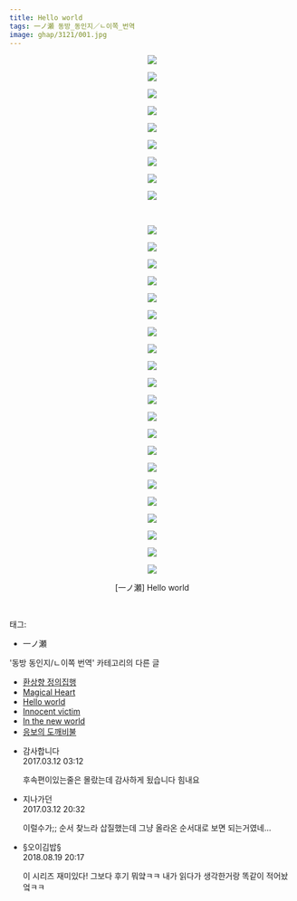 ```yaml
---
title: Hello world
tags: 一ノ瀬 동방_동인지／ㄴ이쪽_번역
image: ghap/3121/001.jpg
---
```

<div class="article">
<p style="text-align: center; clear: none; float: none;"><img src="{{ site.nasurl }}/ghap/3121/001.jpg"/></p>
<p style="text-align: center; clear: none; float: none;"><img src="{{ site.nasurl }}/ghap/3121/002.jpg"/></p>
<p style="text-align: center; clear: none; float: none;"><img src="{{ site.nasurl }}/ghap/3121/003.jpg"/></p>
<p style="text-align: center; clear: none; float: none;"><img src="{{ site.nasurl }}/ghap/3121/004.jpg"/></p>
<p style="text-align: center; clear: none; float: none;"><img src="{{ site.nasurl }}/ghap/3121/005.jpg"/></p>
<p style="text-align: center; clear: none; float: none;"><img src="{{ site.nasurl }}/ghap/3121/006.jpg"/></p>
<p style="text-align: center; clear: none; float: none;"><img src="{{ site.nasurl }}/ghap/3121/007.jpg"/></p>
<p style="text-align: center; clear: none; float: none;"><img src="{{ site.nasurl }}/ghap/3121/008.jpg"/></p>
<p style="text-align: center; clear: none; float: none;"><img src="{{ site.nasurl }}/ghap/3121/009.jpg"/></p>
<p style="text-align: center; clear: none; float: none;"><br/></p>
<p style="text-align: center; clear: none; float: none;"><img src="{{ site.nasurl }}/ghap/3121/010.jpg"/></p>
<p style="text-align: center; clear: none; float: none;"><img src="{{ site.nasurl }}/ghap/3121/011.jpg"/></p>
<p style="text-align: center; clear: none; float: none;"><img src="{{ site.nasurl }}/ghap/3121/012.jpg"/></p>
<p style="text-align: center; clear: none; float: none;"><img src="{{ site.nasurl }}/ghap/3121/013.jpg"/></p>
<p style="text-align: center; clear: none; float: none;"><img src="{{ site.nasurl }}/ghap/3121/014.jpg"/></p>
<p style="text-align: center; clear: none; float: none;"><img src="{{ site.nasurl }}/ghap/3121/015.jpg"/></p>
<p style="text-align: center; clear: none; float: none;"><img src="{{ site.nasurl }}/ghap/3121/016.jpg"/></p>
<p style="text-align: center; clear: none; float: none;"><img src="{{ site.nasurl }}/ghap/3121/017.jpg"/></p>
<p style="text-align: center; clear: none; float: none;"><img src="{{ site.nasurl }}/ghap/3121/018.jpg"/></p>
<p style="text-align: center; clear: none; float: none;"><img src="{{ site.nasurl }}/ghap/3121/019.jpg"/></p>
<p style="text-align: center; clear: none; float: none;"><img src="{{ site.nasurl }}/ghap/3121/020.jpg"/></p>
<p style="text-align: center; clear: none; float: none;"><img src="{{ site.nasurl }}/ghap/3121/021.jpg"/></p>
<p style="text-align: center; clear: none; float: none;"><img src="{{ site.nasurl }}/ghap/3121/022.jpg"/></p>
<p style="text-align: center; clear: none; float: none;"><img src="{{ site.nasurl }}/ghap/3121/023.jpg"/></p>
<p style="text-align: center; clear: none; float: none;"><img src="{{ site.nasurl }}/ghap/3121/024.jpg"/></p>
<p style="text-align: center; clear: none; float: none;"><img src="{{ site.nasurl }}/ghap/3121/025.jpg"/></p>
<p style="text-align: center; clear: none; float: none;"><img src="{{ site.nasurl }}/ghap/3121/026.jpg"/></p>
<p style="text-align: center; clear: none; float: none;"><img src="{{ site.nasurl }}/ghap/3121/027.jpg"/></p>
<p style="text-align: center; clear: none; float: none;"><img src="{{ site.nasurl }}/ghap/3121/028.jpg"/></p>
<p style="text-align: center; clear: none; float: none;"><img src="{{ site.nasurl }}/ghap/3121/029.jpg"/></p>
<p style="text-align: center; clear: none; float: none;"><img src="{{ site.nasurl }}/ghap/3121/030.jpg"/></p>
<p style="text-align: center; clear: none; float: none;">[一ノ瀬] Hello world</p>
<p><br/></p>
</div><div class="tagTrail">
<p>태그: </p>
<ul>
<li>一ノ瀬</li>
</ul>
</div><div class="another">
<p>'동방 동인지/ㄴ이쪽 번역' 카테고리의 다른 글</p>
<ul>
<li><a href="/2017-01-20-ghap_3123">환상향 정의집행</a></li>
<li><a href="/2017-01-18-ghap_3122">Magical Heart</a></li>
<li><a href="/2017-01-17-ghap_3121">Hello world</a></li>
<li><a href="/2017-01-16-ghap_3120">Innocent victim</a></li>
<li><a href="/2017-01-16-ghap_3119">In the new world</a></li>
<li><a href="/2017-01-15-ghap_3118">응보의 도깨비불</a></li>
</ul>
</div><div class="cb_module cb_fluid">
<div class="cb_wrt cb_profile">
<div class="comment">
<ul>
<li class="cb_thumb_off" id="comment14937247">
<div class="cb_comment_area">
<div class="cb_info_area">
<div class="cb_section">
<span class="cb_nick_name">감사합니다</span>
</div>
<div class="cb_section">
<span class="cb_date">2017.03.12 03:12 </span>
</div>
</div>
<div class="cb_dsc_comment">
<p class="cb_dsc">
											후속편이있는줄은 몰랐는데 감사하게 됬습니다 힘내요
										</p>
</div>
</div></li>
<li class="cb_thumb_off" id="comment14937692">
<div class="cb_comment_area">
<div class="cb_info_area">
<div class="cb_section">
<span class="cb_nick_name">지나가던</span>
</div>
<div class="cb_section">
<span class="cb_date">2017.03.12 20:32 </span>
</div>
</div>
<div class="cb_dsc_comment">
<p class="cb_dsc">
											이럴수가;; 순서 찾느라 삽질했는데 그냥 올라온 순서대로 보면 되는거였네...
										</p>
</div>
</div></li>
<li class="cb_thumb_off" id="comment15312197">
<div class="cb_comment_area">
<div class="cb_info_area">
<div class="cb_section">
<span class="cb_nick_name">§오이김밥§</span>
</div>
<div class="cb_section">
<span class="cb_date">2018.08.19 20:17 </span>
</div>
</div>
<div class="cb_dsc_comment">
<p class="cb_dsc">
											이 시리즈 재미있다! 그보다 후기 뭐얔ㅋㅋ 내가 읽다가 생각한거랑 똑같이 적어놨엌ㅋㅋ
										</p>
</div>
</div></li>
</ul>
</div>
</div><!-- commentList close -->
</div>